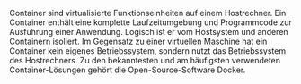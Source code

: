 
Container sind virtualisierte Funktionseinheiten auf einem Hostrechner. Ein Container enthält eine komplette Laufzeitumgebung und Programmcode zur Ausführung einer Anwendung. Logisch ist er vom Hostsystem und anderen Containern isoliert. Im Gegensatz zu einer virtuellen Maschine hat ein Container kein eigenes Betriebssystem, sondern nutzt das Betriebssystem des Hostrechners. Zu den bekanntesten und am häufigsten verwendeten Container-Lösungen gehört die Open-Source-Software Docker.

